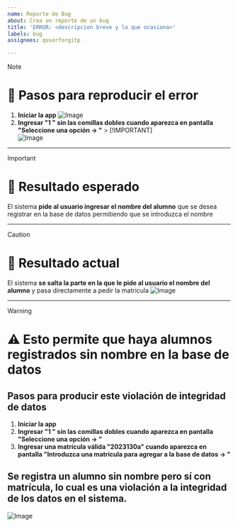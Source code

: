 ```yaml
---
name: Reporte de Bug
about: Crea un reporte de un bug
title: 'ERROR: <descripcion breve y lo que ocasiona>'
labels: bug
assignees: quserforgitp

---
```


> [!NOTE]  
> # 📝 Pasos para reproducir el error
> 1. **Iniciar la app** 
![Image](https://github.com/user-attachments/assets/672b441b-f999-4d0e-a085-eba5686256cb)
> 2. **Ingresar "1 " sin las comillas dobles cuando aparezca en pantalla "Seleccione una opción -> "** > [!IMPORTANT]  
![Image](https://github.com/user-attachments/assets/6501ba1a-6415-4eb3-a3fa-fbb3aaadff1d)

---------------------------------------------------------------------------------------------------------------------------------------
> [!IMPORTANT] 
> # 🎯 Resultado esperado
> El sistema **pide al usuario ingresar el nombre del alumno** que se desea registrar en la base de datos permitiendo que se introduzca el nombre

---------------------------------------------------------------------------------------------------------------------------------------

> [!CAUTION]  
> # 🐛 Resultado actual
> El sistema **se salta la parte en la que le pide al usuario el nombre del alumno** y pasa directamente a pedir la matricula
> ![Image](https://github.com/user-attachments/assets/1cc12b1e-f0b4-497e-a826-603ffa9305dd)

---------------------------------------------------------------------------------------------------------------------------------------

> [!WARNING]
> # ⚠️ Esto permite que haya alumnos registrados sin nombre en la base de datos
> ## Pasos para producir este violación de integridad de datos
> 1. **Iniciar la app**
> 2. **Ingresar "1 " sin las comillas dobles cuando aparezca en pantalla "Seleccione una opción -> "**
> 3. **Ingresar una matrícula válida "2023130a" cuando aparezca en pantalla "Introduzca una matricula para agregar a la base de datos -> "**
> ## Se registra un alumno sin nombre pero sí con matrícula, lo cual es una violación a la integridad de los datos en el sistema.
> ![Image](https://github.com/user-attachments/assets/f455dd10-c15a-442b-9794-67413f94d10c)
